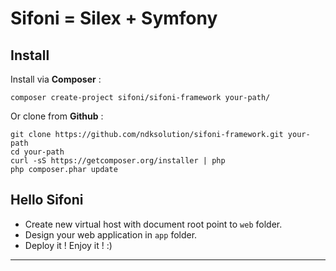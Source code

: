 # Sifoni = Silex + Symfony

## Install
Install via **Composer** :
```
composer create-project sifoni/sifoni-framework your-path/
```

Or clone from **Github** :
```
git clone https://github.com/ndksolution/sifoni-framework.git your-path
cd your-path
curl -sS https://getcomposer.org/installer | php
php composer.phar update
```

## Hello Sifoni
- Create new virtual host with document root point to `web` folder.
- Design your web application in `app` folder.
- Deploy it ! Enjoy it ! :)

-------------------------------
